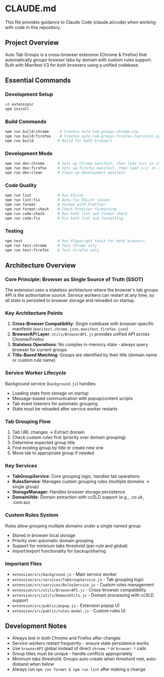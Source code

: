 # CLAUDE.md

This file provides guidance to Claude Code (claude.ai/code) when working with code in this repository.

## Project Overview

Auto Tab Groups is a cross-browser extension (Chrome & Firefox) that automatically groups browser tabs by domain with custom rules support. Built with Manifest V3 for both browsers using a unified codebase.

## Essential Commands

### Development Setup

```bash
cd extension/
npm install
```

### Build Commands

```bash
npm run build:chrome     # Creates auto-tab-groups-chrome.zip
npm run build:firefox    # Creates auto-tab-groups-firefox-{version}.xpi
npm run build           # Build for both browsers
```

### Development Mode

```bash
npm run dev:chrome      # Sets up Chrome manifest, then load src/ in chrome://extensions/
npm run dev:firefox     # Sets up Firefox manifest, then load src/ in about:debugging
npm run dev:clean       # Clean up development manifest
```

### Code Quality

```bash
npm run lint            # Run ESLint
npm run lint:fix        # Auto-fix ESLint issues
npm run format          # Format with Prettier
npm run format:check    # Check Prettier formatting
npm run code:check      # Run both lint and format check
npm run code:fix        # Fix both lint and formatting
```

### Testing

```bash
npm test                # Run Playwright tests for both browsers
npm run test:chrome     # Test Chrome only
npm run test:firefox    # Test Firefox only
```

## Architecture Overview

### Core Principle: Browser as Single Source of Truth (SSOT)

The extension uses a stateless architecture where the browser's tab groups API is the authoritative source. Service workers can restart at any time, so all state is persisted to browser storage and reloaded on startup.

### Key Architecture Points

1. **Cross-Browser Compatibility**: Single codebase with browser-specific manifests (`manifest.chrome.json`, `manifest.firefox.json`)
2. **BrowserAPI Layer**: `utils/BrowserAPI.js` provides unified API across Chrome/Firefox
3. **Stateless Operations**: No complex in-memory state - always query browser for current groups
4. **Title-Based Matching**: Groups are identified by their title (domain name or custom rule name)

### Service Worker Lifecycle

Background service (`background.js`) handles:

- Loading state from storage on startup
- Message-based communication with popup/content scripts
- Tab event listeners for automatic grouping
- State must be reloaded after service worker restarts

### Tab Grouping Flow

1. Tab URL changes → Extract domain
2. Check custom rules first (priority over domain grouping)
3. Determine expected group title
4. Find existing group by title or create new one
5. Move tab to appropriate group if needed

### Key Services

- **TabGroupService**: Core grouping logic, handles tab operations
- **RulesService**: Manages custom grouping rules (multiple domains → single group)
- **StorageManager**: Handles browser storage persistence
- **DomainUtils**: Domain extraction with ccSLD support (e.g., .co.uk, .com.au)

### Custom Rules System

Rules allow grouping multiple domains under a single named group:

- Stored in browser local storage
- Priority over automatic domain grouping
- Support for minimum tabs threshold (per-rule and global)
- Import/export functionality for backup/sharing

### Important Files

- `extension/src/background.js` - Main service worker
- `extension/src/services/TabGroupService.js` - Tab grouping logic
- `extension/src/services/RulesService.js` - Custom rules management
- `extension/src/utils/BrowserAPI.js` - Cross-browser compatibility
- `extension/src/utils/DomainUtils.js` - Domain processing with ccSLD support
- `extension/src/public/popup.js` - Extension popup UI
- `extension/src/public/rules-modal.js` - Custom rules UI

## Development Notes

- Always test in both Chrome and Firefox after changes
- Service workers restart frequently - ensure state persistence works
- Use `browserAPI` global instead of direct `chrome.*` or `browser.*` calls
- Group titles must be unique - handle conflicts appropriately
- Minimum tabs threshold: Groups auto-create when threshold met, auto-disband when below
- Always run `npm run format & npm run lint` after making a change
